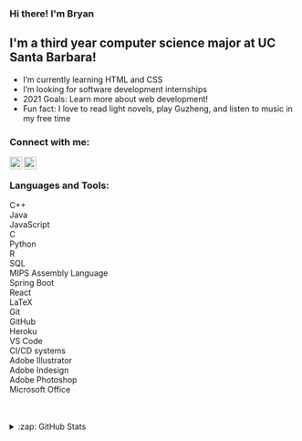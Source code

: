 ### Hi there! I'm Bryan 

## I'm a third year computer science major at UC Santa Barbara!

- I’m currently learning HTML and CSS
- I’m looking for software development internships
- 2021 Goals: Learn more about web development!
- Fun fact: I love to read light novels, play Guzheng, and listen to music in my free time

### Connect with me:

 <!---  [<img align="left" alt="bryanxu.com" width="22px" src="https://raw.githubusercontent.com/iconic/open-iconic/master/svg/globe.svg" />][website]--->
[<img align="left" alt="bryan-bx-xu | LinkedIn" width="22px" src="https://cdn.jsdelivr.net/npm/simple-icons@v3/icons/linkedin.svg" />][linkedin]
[<img align="left" alt="XuperBryan | Instagram" width="22px" src="https://cdn.jsdelivr.net/npm/simple-icons@v3/icons/instagram.svg" />][instagram]

<br />

### Languages and Tools:
C++ <br />
Java <br />
JavaScript <br />
C <br />
Python <br />
R <br />
SQL <br />
MIPS Assembly Language <br />
Spring Boot <br />
React <br />
LaTeX <br />
Git <br />
GitHub <br />
Heroku <br />
VS Code <br />
CI/CD systems <br />
Adobe Illustrator <br />
Adobe Indesign <br />
Adobe Photoshop <br />
Microsoft Office <br />


<br />
<br />


<details>
  <summary>:zap: GitHub Stats</summary>

  <img align="left" alt="XuperBryan's GitHub Stats" src="https://github-readme-stats.codestackr.vercel.app/api?username=XuperBryan&show_icons=true&hide_border=true&hide=stars&count_private=true&theme=tokyonight&include_all_commits=true" />

</details>

[website]: https://codeSTACKr.com
[instagram]: https://instagram.com/XuperBryan
[linkedin]: https://linkedin.com/in/bryan-bx-xu
